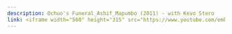 ```yaml
---
description: Ochuo's Funeral_Ashif_Mapumbo (2011) - with Kevo Stero
link: <iframe width="560" height="315" src="https://www.youtube.com/embed/xPCnK-mfas4?si=fWJdexuw-8df_aEA" title="YouTube video player" frameborder="0" allow="accelerometer; autoplay; clipboard-write; encrypted-media; gyroscope; picture-in-picture; web-share" referrerpolicy="strict-origin-when-cross-origin" allowfullscreen></iframe>
---
```

